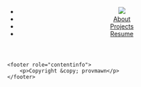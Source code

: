 <html lang="en-us">
<head>
    <meta charset="utf-8">
    <title>Portfolio</title>
</head>
<body>
    <header role="banner">
        <nav role="navigation">
            <ul>
                <li><a href="index.md" title="Portfolio"><img src="#"></a></li>
                <li><a href="about.md" title="About">About</a></li>
                <li><a href="projects.md" title="Projects">Projects</a></li>
                <li><a href="resume.pdf" title="Resume" download="provmawn-resume">Resume</a></li>
            </ul>
        </nav>
    </header>

    <footer role="contentinfo">
        <p>Copyright &copy; provmawn</p>
    </footer>
</body>
</html>
